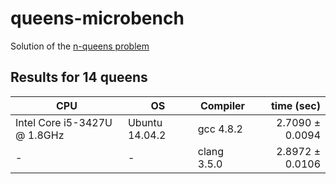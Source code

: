# queens-microbench

Solution of the [n-queens problem](https://en.wikipedia.org/wiki/Eight_queens_puzzle)

## Results for 14 queens

| CPU                          | OS             | Compiler    | time (sec)             |
| ---------------------------- | -------------- | ----------- | ----------------------:|
| Intel Core i5-3427U @ 1.8GHz | Ubuntu 14.04.2 | gcc 4.8.2   | 2.7090 &plusmn; 0.0094 |
| -                            | -              | clang 3.5.0 | 2.8972 &plusmn; 0.0106 |
